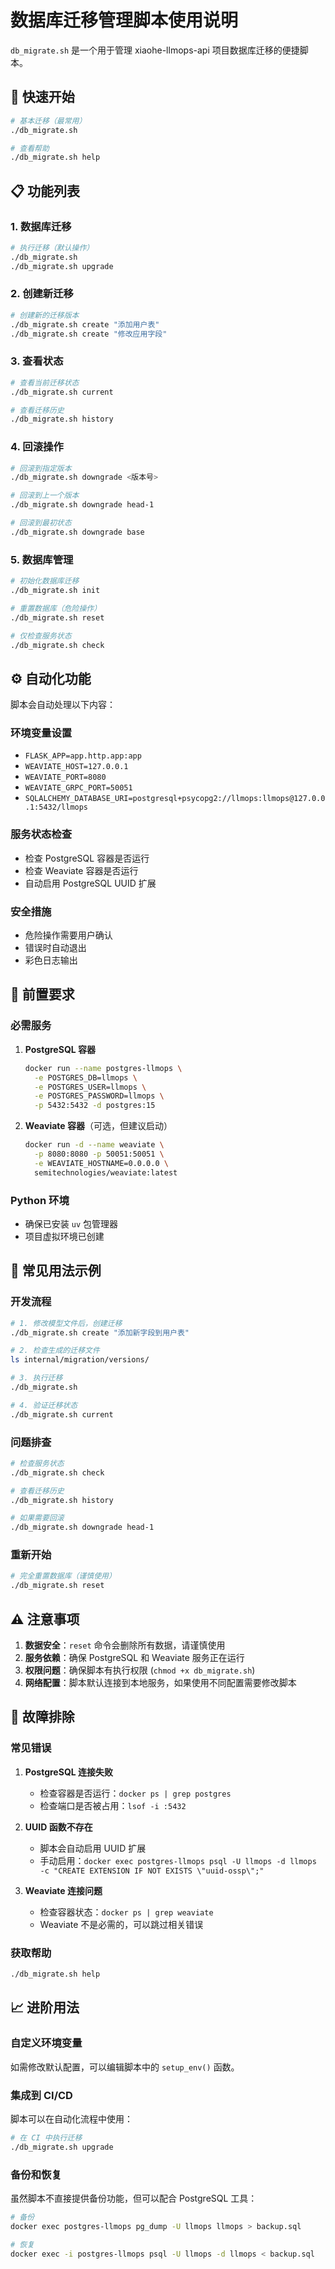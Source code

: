 # 数据库迁移管理脚本使用说明

`db_migrate.sh` 是一个用于管理 xiaohe-llmops-api 项目数据库迁移的便捷脚本。

## 🚀 快速开始

```bash
# 基本迁移（最常用）
./db_migrate.sh

# 查看帮助
./db_migrate.sh help
```

## 📋 功能列表

### 1. 数据库迁移
```bash
# 执行迁移（默认操作）
./db_migrate.sh
./db_migrate.sh upgrade
```

### 2. 创建新迁移
```bash
# 创建新的迁移版本
./db_migrate.sh create "添加用户表"
./db_migrate.sh create "修改应用字段"
```

### 3. 查看状态
```bash
# 查看当前迁移状态
./db_migrate.sh current

# 查看迁移历史
./db_migrate.sh history
```

### 4. 回滚操作
```bash
# 回滚到指定版本
./db_migrate.sh downgrade <版本号>

# 回滚到上一个版本
./db_migrate.sh downgrade head-1

# 回滚到最初状态
./db_migrate.sh downgrade base
```

### 5. 数据库管理
```bash
# 初始化数据库迁移
./db_migrate.sh init

# 重置数据库（危险操作）
./db_migrate.sh reset

# 仅检查服务状态
./db_migrate.sh check
```

## ⚙️ 自动化功能

脚本会自动处理以下内容：

### 环境变量设置
- `FLASK_APP=app.http.app:app`
- `WEAVIATE_HOST=127.0.0.1`
- `WEAVIATE_PORT=8080`
- `WEAVIATE_GRPC_PORT=50051`
- `SQLALCHEMY_DATABASE_URI=postgresql+psycopg2://llmops:llmops@127.0.0.1:5432/llmops`

### 服务状态检查
- 检查 PostgreSQL 容器是否运行
- 检查 Weaviate 容器是否运行
- 自动启用 PostgreSQL UUID 扩展

### 安全措施
- 危险操作需要用户确认
- 错误时自动退出
- 彩色日志输出

## 🔧 前置要求

### 必需服务
1. **PostgreSQL 容器**
   ```bash
   docker run --name postgres-llmops \
     -e POSTGRES_DB=llmops \
     -e POSTGRES_USER=llmops \
     -e POSTGRES_PASSWORD=llmops \
     -p 5432:5432 -d postgres:15
   ```

2. **Weaviate 容器**（可选，但建议启动）
   ```bash
   docker run -d --name weaviate \
     -p 8080:8080 -p 50051:50051 \
     -e WEAVIATE_HOSTNAME=0.0.0.0 \
     semitechnologies/weaviate:latest
   ```

### Python 环境
- 确保已安装 `uv` 包管理器
- 项目虚拟环境已创建

## 📝 常见用法示例

### 开发流程
```bash
# 1. 修改模型文件后，创建迁移
./db_migrate.sh create "添加新字段到用户表"

# 2. 检查生成的迁移文件
ls internal/migration/versions/

# 3. 执行迁移
./db_migrate.sh

# 4. 验证迁移状态
./db_migrate.sh current
```

### 问题排查
```bash
# 检查服务状态
./db_migrate.sh check

# 查看迁移历史
./db_migrate.sh history

# 如果需要回滚
./db_migrate.sh downgrade head-1
```

### 重新开始
```bash
# 完全重置数据库（谨慎使用）
./db_migrate.sh reset
```

## ⚠️ 注意事项

1. **数据安全**：`reset` 命令会删除所有数据，请谨慎使用
2. **服务依赖**：确保 PostgreSQL 和 Weaviate 服务正在运行
3. **权限问题**：确保脚本有执行权限 (`chmod +x db_migrate.sh`)
4. **网络配置**：脚本默认连接到本地服务，如果使用不同配置需要修改脚本

## 🐛 故障排除

### 常见错误
1. **PostgreSQL 连接失败**
   - 检查容器是否运行：`docker ps | grep postgres`
   - 检查端口是否被占用：`lsof -i :5432`

2. **UUID 函数不存在**
   - 脚本会自动启用 UUID 扩展
   - 手动启用：`docker exec postgres-llmops psql -U llmops -d llmops -c "CREATE EXTENSION IF NOT EXISTS \"uuid-ossp\";"`

3. **Weaviate 连接问题**
   - 检查容器状态：`docker ps | grep weaviate`
   - Weaviate 不是必需的，可以跳过相关错误

### 获取帮助
```bash
./db_migrate.sh help
```

## 📈 进阶用法

### 自定义环境变量
如需修改默认配置，可以编辑脚本中的 `setup_env()` 函数。

### 集成到 CI/CD
脚本可以在自动化流程中使用：
```bash
# 在 CI 中执行迁移
./db_migrate.sh upgrade
```

### 备份和恢复
虽然脚本不直接提供备份功能，但可以配合 PostgreSQL 工具：
```bash
# 备份
docker exec postgres-llmops pg_dump -U llmops llmops > backup.sql

# 恢复
docker exec -i postgres-llmops psql -U llmops -d llmops < backup.sql
```
